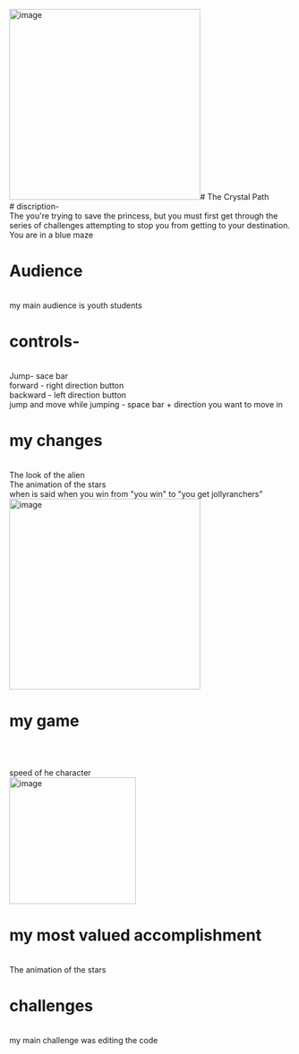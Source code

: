 <img width="341" alt="image" src="https://github.com/user-attachments/assets/e842eaaf-7c49-461b-bf4a-7372316b8306" /># The Crystal Path
<br/> # discription-
<br/>The you're trying to save the princess, but you must first get through the series of challenges attempting to stop you from getting to your destination. You are in a blue maze
# Audience 
<br/> my main audience is youth students 
# controls- 
<br/>Jump- sace bar
<br/>forward - right direction button
<br/>backward - left direction button
<br/>jump and move while jumping - space bar + direction you want to move in
# my changes
<br/>The look of the alien
<br/>The animation of the stars
<br/>when is said when you win from "you win" to "you get jollyranchers"
<br/><img width="341" alt="image" src="https://github.com/user-attachments/assets/f8a11b22-9e3f-4ae8-9122-45e7f06a2f3d" />
# my game
<br/>

<br/>  speed of he character
<br/><img width="226" alt="image" src="https://github.com/user-attachments/assets/fc282f98-7277-4b6a-aa60-4275f0043508" />
# my most valued accomplishment
<br/>The animation of the stars
# challenges
<br/>my main challenge was editing the code
